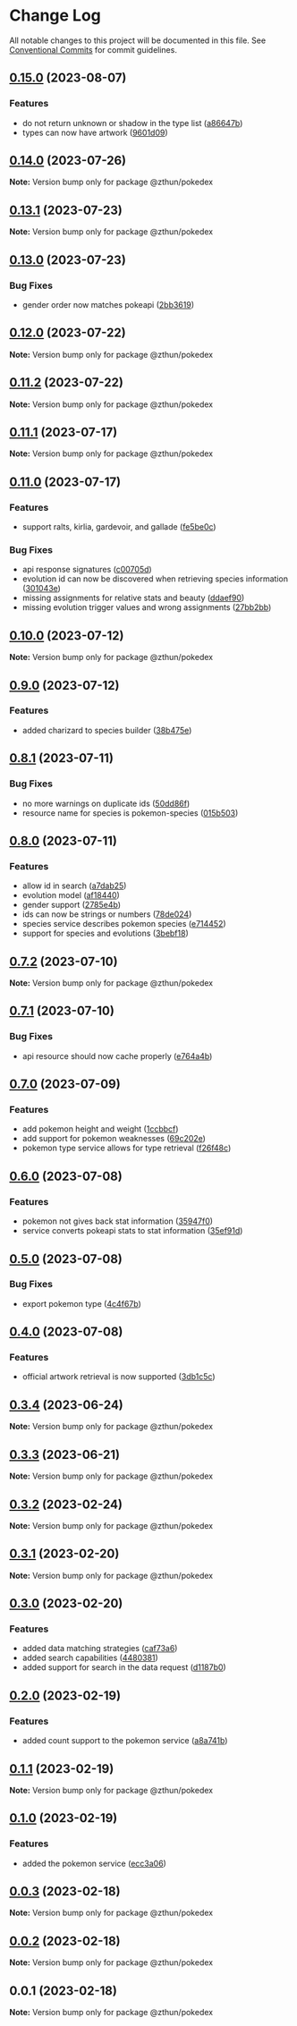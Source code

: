 # Change Log

All notable changes to this project will be documented in this file.
See [Conventional Commits](https://conventionalcommits.org) for commit guidelines.

## [0.15.0](https://github.com/zthun/pokedexii/compare/v0.14.0...v0.15.0) (2023-08-07)


### Features

* do not return unknown or shadow in the type list ([a86647b](https://github.com/zthun/pokedexii/commit/a86647ba53baa6c58b1cf1207b9a343f9d6f5dd2))
* types can now have artwork ([9601d09](https://github.com/zthun/pokedexii/commit/9601d09bc5a22c0d9ed7cb6f1730590db561e7e6))



## [0.14.0](https://github.com/zthun/pokedexii/compare/v0.13.1...v0.14.0) (2023-07-26)

**Note:** Version bump only for package @zthun/pokedex





## [0.13.1](https://github.com/zthun/pokedexii/compare/v0.13.0...v0.13.1) (2023-07-23)

**Note:** Version bump only for package @zthun/pokedex





## [0.13.0](https://github.com/zthun/pokedexii/compare/v0.12.0...v0.13.0) (2023-07-23)


### Bug Fixes

* gender order now matches pokeapi ([2bb3619](https://github.com/zthun/pokedexii/commit/2bb36193a486ba7a77f5651c44b1468d5d8f0846))



## [0.12.0](https://github.com/zthun/pokedexii/compare/v0.11.2...v0.12.0) (2023-07-22)

**Note:** Version bump only for package @zthun/pokedex





## [0.11.2](https://github.com/zthun/pokedexii/compare/v0.11.1...v0.11.2) (2023-07-22)

**Note:** Version bump only for package @zthun/pokedex





## [0.11.1](https://github.com/zthun/pokedexii/compare/v0.11.0...v0.11.1) (2023-07-17)

**Note:** Version bump only for package @zthun/pokedex





## [0.11.0](https://github.com/zthun/pokedexii/compare/v0.10.0...v0.11.0) (2023-07-17)


### Features

* support ralts, kirlia, gardevoir, and gallade ([fe5be0c](https://github.com/zthun/pokedexii/commit/fe5be0cff20f9631b22418d9c8eb559af2fa4877))


### Bug Fixes

* api response signatures ([c00705d](https://github.com/zthun/pokedexii/commit/c00705d5bedaa17aebf225319c09ca6352f9344f))
* evolution id can now be discovered when retrieving species information ([301043e](https://github.com/zthun/pokedexii/commit/301043e3637d9d7fe05e2d37d645fe8292199c03))
* missing assignments for relative stats and beauty ([ddaef90](https://github.com/zthun/pokedexii/commit/ddaef90dd56eee30a142793d6cf0779886c54be3))
* missing evolution trigger values and wrong assignments ([27bb2bb](https://github.com/zthun/pokedexii/commit/27bb2bb616ba18b53078427d4bf50ba06b56d5c1))



## [0.10.0](https://github.com/zthun/pokedexii/compare/v0.9.0...v0.10.0) (2023-07-12)

**Note:** Version bump only for package @zthun/pokedex





## [0.9.0](https://github.com/zthun/pokedexii/compare/v0.8.1...v0.9.0) (2023-07-12)


### Features

* added charizard to species builder ([38b475e](https://github.com/zthun/pokedexii/commit/38b475ec4f2e0fc1f7fc3740b045c36111522f5b))



## [0.8.1](https://github.com/zthun/pokedexii/compare/v0.8.0...v0.8.1) (2023-07-11)


### Bug Fixes

* no more warnings on duplicate ids ([50dd86f](https://github.com/zthun/pokedexii/commit/50dd86fd87282e6be6f9dc10fc6aaa22274d57be))
* resource name for species is pokemon-species ([015b503](https://github.com/zthun/pokedexii/commit/015b503f5e064a0022afa496d131068f33408cea))



## [0.8.0](https://github.com/zthun/pokedexii/compare/v0.7.2...v0.8.0) (2023-07-11)


### Features

* allow id in search ([a7dab25](https://github.com/zthun/pokedexii/commit/a7dab25859e3ff415f64c2df70c22ac4bb2f9a5e))
* evolution model ([af18440](https://github.com/zthun/pokedexii/commit/af18440a9b6b71899686ae4d2ae5ed2e3b20ab3c))
* gender support ([2785e4b](https://github.com/zthun/pokedexii/commit/2785e4b10092298ffc38e972c2595f4c9184fafc))
* ids can now be strings or numbers ([78de024](https://github.com/zthun/pokedexii/commit/78de02443896353d9c81631f388f8beebf192bfa))
* species service describes pokemon species ([e714452](https://github.com/zthun/pokedexii/commit/e714452585dd1e697af5c9265c149d711f00a7ad))
* support for species and evolutions ([3bebf18](https://github.com/zthun/pokedexii/commit/3bebf185e558474d4b66061b9f5ceda9ddb8a707))



## [0.7.2](https://github.com/zthun/pokedexii/compare/v0.7.1...v0.7.2) (2023-07-10)

**Note:** Version bump only for package @zthun/pokedex





## [0.7.1](https://github.com/zthun/pokedexii/compare/v0.7.0...v0.7.1) (2023-07-10)


### Bug Fixes

* api resource should now cache properly ([e764a4b](https://github.com/zthun/pokedexii/commit/e764a4b4e5b2fdf2694d8c413ad37d971ef35851))



## [0.7.0](https://github.com/zthun/pokedexii/compare/v0.6.0...v0.7.0) (2023-07-09)


### Features

* add pokemon height and weight ([1ccbbcf](https://github.com/zthun/pokedexii/commit/1ccbbcf75939e069c14e556a0b3b2dea4fc3a9d2))
* add support for pokemon weaknesses ([69c202e](https://github.com/zthun/pokedexii/commit/69c202e294145daf514b586fb49c078233e61405))
* pokemon type service allows for type retrieval ([f26f48c](https://github.com/zthun/pokedexii/commit/f26f48c96c5aaca6970a0fd5c8fe74d9ba386eae))



## [0.6.0](https://github.com/zthun/pokedexii/compare/v0.5.0...v0.6.0) (2023-07-08)


### Features

* pokemon not gives back stat information ([35947f0](https://github.com/zthun/pokedexii/commit/35947f0b7c41c36a2b2e6e3f377a312779b83d1f))
* service converts pokeapi stats to stat information ([35ef91d](https://github.com/zthun/pokedexii/commit/35ef91d6664f15907bbfc28c734994f0b87ddb3f))



## [0.5.0](https://github.com/zthun/pokedexii/compare/v0.4.0...v0.5.0) (2023-07-08)


### Bug Fixes

* export pokemon type ([4c4f67b](https://github.com/zthun/pokedexii/commit/4c4f67b518d2cef2de084a41785c79872ff50ef2))



## [0.4.0](https://github.com/zthun/pokedexii/compare/v0.3.4...v0.4.0) (2023-07-08)


### Features

* official artwork retrieval is now supported ([3db1c5c](https://github.com/zthun/pokedexii/commit/3db1c5c741991ae01051266f8ca542a55f088a73))



## [0.3.4](https://github.com/zthun/pokedexii/compare/v0.3.3...v0.3.4) (2023-06-24)

**Note:** Version bump only for package @zthun/pokedex





## [0.3.3](https://github.com/zthun/pokedexii/compare/v0.3.2...v0.3.3) (2023-06-21)

**Note:** Version bump only for package @zthun/pokedex





## [0.3.2](https://github.com/zthun/pokedexii/compare/v0.3.1...v0.3.2) (2023-02-24)

**Note:** Version bump only for package @zthun/pokedex





## [0.3.1](https://github.com/zthun/pokedexii/compare/v0.3.0...v0.3.1) (2023-02-20)

**Note:** Version bump only for package @zthun/pokedex





## [0.3.0](https://github.com/zthun/pokedexii/compare/v0.2.0...v0.3.0) (2023-02-20)


### Features

* added data matching strategies ([caf73a6](https://github.com/zthun/pokedexii/commit/caf73a6fa1e2e6c141219aa744fb995c7d4fdfbf))
* added search capabilities ([4480381](https://github.com/zthun/pokedexii/commit/448038156c982c4a9d891281079d9506ddd1b0de))
* added support for search in the data request ([d1187b0](https://github.com/zthun/pokedexii/commit/d1187b0216737a1f517c5233b929d9d5ebd1906c))



## [0.2.0](https://github.com/zthun/pokedexii/compare/v0.1.1...v0.2.0) (2023-02-19)


### Features

* added count support to the pokemon service ([a8a741b](https://github.com/zthun/pokedexii/commit/a8a741bb90cb4bb4037d1f5c98799d8b6a5f8504))



## [0.1.1](https://github.com/zthun/pokedexii/compare/v0.1.0...v0.1.1) (2023-02-19)

**Note:** Version bump only for package @zthun/pokedex





## [0.1.0](https://github.com/zthun/pokedexii/compare/v0.0.3...v0.1.0) (2023-02-19)


### Features

* added the pokemon service ([ecc3a06](https://github.com/zthun/pokedexii/commit/ecc3a064a99a504ed0b30e981bf17a6fed6e2a24))



## [0.0.3](https://github.com/zthun/pokedexii/compare/v0.0.2...v0.0.3) (2023-02-18)

**Note:** Version bump only for package @zthun/pokedex





## [0.0.2](https://github.com/zthun/pokedexii/compare/v0.0.1...v0.0.2) (2023-02-18)

**Note:** Version bump only for package @zthun/pokedex





## 0.0.1 (2023-02-18)

**Note:** Version bump only for package @zthun/pokedex
